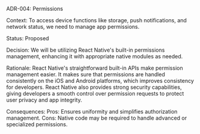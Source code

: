 ADR-004: Permissions


Context:
To access device functions like storage, push notifications, and network status, we need to manage app permissions.

Status:
Proposed

Decision:
We will be utilizing React Native's built-in permissions management, enhancing it with appropriate native modules as needed.

Rationale:
React Native's straightforward built-in APIs make permission management easier. It makes sure that permissions are handled consistently on the iOS and Android platforms, which improves consistency for developers. React Native also provides strong security capabilities, giving developers a smooth control over permission requests to protect user privacy and app integrity.

Consequences:
Pros: Ensures uniformity and simplifies authorization management.
Cons: Native code may be required to handle advanced or specialized permissions. 
